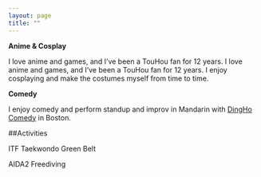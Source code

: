 ```yaml
---
layout: page
title: ""
---
```


**Anime & Cosplay**

I love anime and games, and I’ve been a TouHou fan for 12 years. I love anime and games, and I’ve been a TouHou fan for 12 years. I enjoy cosplaying and make the costumes myself from time to time.



**Comedy**

I enjoy comedy and perform standup and improv in Mandarin with [DingHo Comedy](https://www.eventbrite.com/o/dingho-comedy-33952860901) in Boston.



##Activities

ITF Taekwondo Green Belt

AIDA2 Freediving
